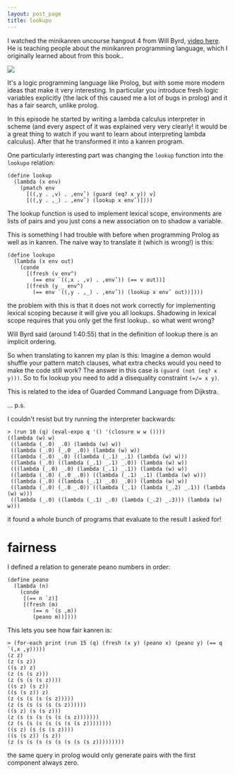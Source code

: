 ```yaml
---
layout: post_page
title: lookupo
---
```


I watched the minikanren uncourse hangout 4 from Will Byrd, [video here](https://www.youtube.com/watch?v=zhw_MSGL4wI). He is teaching people about the minikanren programming language, which I originally learned about from this book..

<img src="http://i.imgur.com/4qOK2tx.jpg"></img>

It's a logic programming language like Prolog, but with some more modern ideas that make it very interesting. In particular you introduce fresh logic variables explicitly (the lack of this caused me a lot of bugs in prolog) and it has a fair search, unlike prolog.

In this episode he started by writing a lambda calculus interpreter in scheme (and every aspect of it was explained very very clearly! it would be a great thing to watch if you want to learn about interpreting lambda calculus). After that he transformed it into a kanren program.

One particularly interesting part was changing the `lookup` function into the `lookupo` relation:

```
(define lookup
  (lambda (x env)
    (pmatch env
      [((,y . ,v) . ,envˆ) (guard (eq? x y)) v]
      [((,y . ,_) . ,envˆ) (lookup x envˆ)])))
```

The lookup function is used to implement lexical scope,  environments are lists of pairs and you just cons a new association on to shadow a variable.


This is something I had trouble with before when programming Prolog as well as in kanren. The naive way to translate it (which is wrong!) is this:

```
(define lookupo
  (lambda (x env out)
    (conde
      [(fresh (v env^)
        (== env `((,x . ,v) . ,envˆ)) (== v out))]
      [(fresh (y _ env^)
        (== env `((,y . ,_) . ,envˆ)) (lookup x envˆ out))])))
```

the problem with this is that it does not work correctly for implementing lexical scoping because it will give you all lookups. Shadowing in lexical scope requires that you only get the first lookup.. so what went wrong?

Will Byrd said (around 1:40:55) that in the definition of lookup there is an implicit ordering.

So when translating to kanren my plan is this: Imagine a demon would shuffle your pattern match clauses, what extra checks would you need to make the code still work? The answer in this case is `(guard (not (eq? x y)))`. So to fix lookup you need to add a disequality constraint `(=/= x y)`.

This is related to the idea of Guarded Command Language from Dijkstra.


... p.s.

I couldn't resist but try running the interpreter backwards:

```
> (run 10 (q) (eval-expo q '() '(closure w w ())))
((lambda (w) w)
 ((lambda (_.0) _.0) (lambda (w) w))
 ((lambda (_.0) (_.0 _.0)) (lambda (w) w))
 ((lambda (_.0) _.0) ((lambda (_.1) _.1) (lambda (w) w)))
 ((lambda (_.0) ((lambda (_.1) _.1) _.0)) (lambda (w) w))
 (((lambda (_.0) _.0) (lambda (_.1) _.1)) (lambda (w) w))
 ((lambda (_.0) (_.0 _.0)) ((lambda (_.1) _.1) (lambda (w) w)))
 ((lambda (_.0) ((lambda (_.1) _.0) _.0)) (lambda (w) w))
 ((lambda (_.0) (_.0 _.0)) ((lambda (_.1) (lambda (_.2) _.1)) (lambda (w) w)))
 ((lambda (_.0) ((lambda (_.1) _.0) (lambda (_.2) _.3))) (lambda (w) w)))
```
it found a whole bunch of programs that evaluate to the result I asked for!



fairness
========

I defined a relation to generate peano numbers in order:

```
(define peano
  (lambda (n)
    (conde
     [(== n `z)]
     [(fresh (m)
        (== n `(s ,m))
        (peano m))])))
```

This lets you see how fair kanren is:


```
> (for-each print (run 15 (q) (fresh (x y) (peano x) (peano y) (== q `(,x ,y)))))
(z z)
(z (s z))
((s z) z)
(z (s (s z)))
(z (s (s (s z))))
((s z) (s z))
((s (s z)) z)
(z (s (s (s (s z)))))
(z (s (s (s (s (s z))))))
((s z) (s (s z)))
(z (s (s (s (s (s (s z)))))))
(z (s (s (s (s (s (s (s z))))))))
((s z) (s (s (s z))))
((s (s z)) (s z))
(z (s (s (s (s (s (s (s (s z)))))))))
```

the same query in prolog would only generate pairs with the first component always zero.
